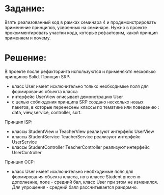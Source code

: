 # Задание:
Взять реализованный код в рамках семинара 4 и продемонстрировать применение принципов, усвоенных на семинаре.
Нужно в проекте прокомментировать участки кода, которые рефакторим, какой принцип применяем и почему.

# Решение:
В проекте после рефакторинга используются и применяютя несколько принципов Solid.
Принцип SRP:
- класс User имеет исключительно только необходимые поля для формирования объекта класса
- интерфейс  UserView описывает демонстрацию User
- с целью соблюдения принципа SRP создано несколько новых пакетов, в которые перенесены  классы по тематике или
поведению : data, view,service, controller, sort.

Принцип ISP:
- классы StudentView и TeacherView реализуют интерфейс UserView
- классы StudentService TeacherService реализуют интерфейс UserService
- классы StudentController TeacherController реализуют интерфейс UserController

Принцип OCP:
- класс User имеет исключительно необходимые поля для формирования объекта класса, но в классе  Student внесено 
дополнение,  поле - средний  бал, класс User при этом не изменился. Для упрощения - средний балл рассчитывается рандомно.
